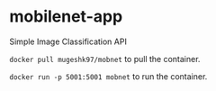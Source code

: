 # mobilenet-app

Simple Image Classification API

`docker pull mugeshk97/mobnet`  to pull the container.

`docker run -p 5001:5001 mobnet`  to run the container.